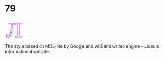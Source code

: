 # 79
<svg
   xmlns:dc="http://purl.org/dc/elements/1.1/"
   xmlns:cc="http://creativecommons.org/ns#"
   xmlns:rdf="http://www.w3.org/1999/02/22-rdf-syntax-ns#"
   xmlns:svg="http://www.w3.org/2000/svg"
   xmlns="http://www.w3.org/2000/svg"
   xmlns:xlink="http://www.w3.org/1999/xlink"
   id="SVGRoot"
   version="1.1"
   viewBox="0 0 64 64"
   height="64px"
   width="64px">
  <defs
     id="defs4485">
    <linearGradient
       id="linearGradient5154">
      <stop
         id="stop5150"
         offset="0"
         style="stop-color:#a400ff;stop-opacity:1" />
      <stop
         id="stop5152"
         offset="1"
         style="stop-color:#ff00ff;stop-opacity:0;" />
    </linearGradient>
    <linearGradient
       gradientUnits="userSpaceOnUse"
       y2="-37.42535"
       x2="123.59384"
       y1="71.252968"
       x1="-5.9804306"
       id="linearGradient5156"
       xlink:href="#linearGradient5154" />
  </defs>
  <metadata
     id="metadata4488">
    <rdf:RDF>
      <cc:Work
         rdf:about="">
        <dc:format>image/svg+xml</dc:format>
        <dc:type
           rdf:resource="http://purl.org/dc/dcmitype/StillImage" />
        <dc:title></dc:title>
      </cc:Work>
    </rdf:RDF>
  </metadata>
  <g
     id="layer1">
    <flowRoot
       style="fill:black;fill-opacity:1;stroke:none;font-family:Evolventa;font-style:normal;font-weight:normal;font-size:40px;line-height:1.25;letter-spacing:0px;word-spacing:0px;-inkscape-font-specification:Evolventa;font-stretch:normal;font-variant:normal;"
       id="flowRoot5044"
       xml:space="preserve"><flowRegion
         style="-inkscape-font-specification:Evolventa;font-family:Evolventa;font-weight:normal;font-style:normal;font-stretch:normal;font-variant:normal;"
         id="flowRegion5046"><rect
           style="-inkscape-font-specification:Evolventa;font-family:Evolventa;font-weight:normal;font-style:normal;font-stretch:normal;font-variant:normal;"
           y="-1.75"
           x="-1.75"
           height="67.5"
           width="67.25"
           id="rect5048" /></flowRegion><flowPara
         id="flowPara5050"></flowPara></flowRoot>    <flowRoot
       style="font-style:normal;font-weight:normal;font-size:40px;line-height:1.25;font-family:Evolventa;letter-spacing:0px;word-spacing:0px;fill:#000000;fill-opacity:1;stroke:none;-inkscape-font-specification:Evolventa;font-stretch:normal;font-variant:normal;"
       id="flowRoot5052"
       xml:space="preserve"><flowRegion
         style="-inkscape-font-specification:Evolventa;font-family:Evolventa;font-weight:normal;font-style:normal;font-stretch:normal;font-variant:normal;"
         id="flowRegion5054"><rect
           style="-inkscape-font-specification:Evolventa;font-family:Evolventa;font-weight:normal;font-style:normal;font-stretch:normal;font-variant:normal;"
           y="0.5"
           x="-0.75"
           height="62.75"
           width="65"
           id="rect5056" /></flowRegion><flowPara
         id="flowPara5058" /></flowRoot>    <text
       transform="scale(1.0424779,0.95925297)"
       id="text5062"
       y="60.090252"
       x="3.0667531"
       style="font-style:normal;font-variant:normal;font-weight:normal;font-stretch:normal;font-size:73.49611664px;line-height:1.25;font-family:Evolventa;-inkscape-font-specification:Evolventa;letter-spacing:0px;word-spacing:0px;fill:none;fill-opacity:1;stroke:url(#linearGradient5156);stroke-width:1.5193553;stroke-linejoin:round;stroke-miterlimit:4;stroke-dasharray:18.23226369, 1.51935532000000006;stroke-dashoffset:0;stroke-opacity:1"
       xml:space="preserve"><tspan
         style="fill:none;stroke:url(#linearGradient5156);stroke-width:1.5193553;stroke-linejoin:round;stroke-miterlimit:4;stroke-dasharray:18.23226369, 1.51935532000000006;stroke-dashoffset:0;stroke-opacity:1"
         y="60.090252"
         x="3.0667531"
         id="tspan5060">Л</tspan></text>
  </g>
</svg>

The style based on MDL-lite by Google and wh0ami writed engine  - Liceum informational website.
